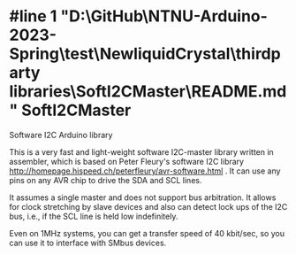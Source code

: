 #line 1 "D:\\GitHub\\NTNU-Arduino-2023-Spring\\test\\NewliquidCrystal\\thirdparty libraries\\SoftI2CMaster\\README.md"
SoftI2CMaster
=============

Software I2C Arduino library

This is a very fast and light-weight software I2C-master library
written in assembler, which is based on Peter Fleury's software
I2C library http://homepage.hispeed.ch/peterfleury/avr-software.html
. It can use any pins on any AVR chip to drive the SDA and SCL lines.

It assumes a single master and does not support bus arbitration. It
allows for clock stretching by slave devices and also can detect lock
ups of the I2C bus, i.e., if the SCL line is held low indefinitely.

Even on 1MHz systems, you can get a transfer speed of 40 kbit/sec, so
you can use it to interface with SMbus devices.